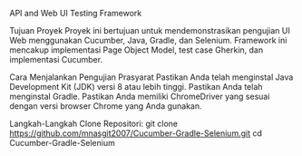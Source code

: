 API and Web UI Testing Framework

Tujuan Proyek
Proyek ini bertujuan untuk mendemonstrasikan pengujian UI Web menggunakan Cucumber, Java, Gradle, dan Selenium. Framework ini mencakup implementasi Page Object Model, test case Gherkin, dan implementasi Cucumber.

Cara Menjalankan Pengujian
Prasyarat
Pastikan Anda telah menginstal Java Development Kit (JDK) versi 8 atau lebih tinggi.
Pastikan Anda telah menginstal Gradle.
Pastikan Anda memiliki ChromeDriver yang sesuai dengan versi browser Chrome yang Anda gunakan.

Langkah-Langkah
Clone Repositori:
git clone https://github.com/mnasgit2007/Cucumber-Gradle-Selenium.git
cd Cucumber-Gradle-Selenium
